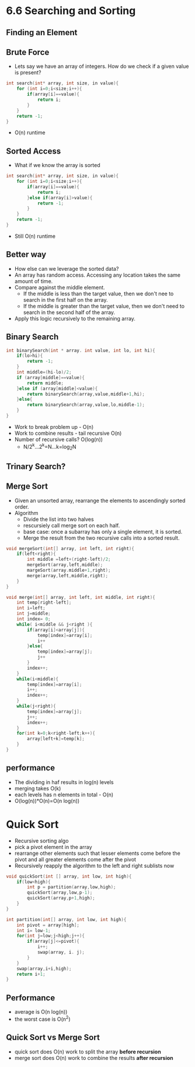 # 6.6 Searching and Sorting
## Finding an Element
## Brute Force
- Lets say we have an array of integers. How do we check if a given value is present?

```C
int search(int* array, int size, in value){
    for (int i=0;i<size;i++){
        if(array[i]==value){
            return i;
        }
    }
    return -1;
}
```
- O(n) runtime

## Sorted Access
- What if we know the array is sorted
```C
int search(int* array, int size, in value){
    for (int i=0;i<size;i++){
        if(array[i]==value){
            return i;
        }else if(array[i]>value){
            return -1;
        }
    }
    return -1;
}
```
- Still O(n) runtime

## Better way
- How else can we leverage the sorted data?
- An array has random access. Accessing any location takes the same amount of time.
- Compare against the middle element.
  - If the middle is less than the target value, then we don't nee to search in the first half on the array.
  - If the middle is greater than the target value, then we don't need to search in the second half of the array.
- Apply this logic recursively to the remaining array.

## Binary Search
```C
int binarySearch(int * array. int value, int lo, int hi){
    if(lo>hi){
        return -1;
    }
    int middle=(hi-lo)/2;
    if (array[middle]==value){
        return middle;
    }else if (array[middle]<value){
        return binarySearch(array,value,middle+1,hi);
    }else{
        return binarySearch(array,value,lo,middle-1);
    }
}
```
- Work to break problem up - O(n)
- Work to combine results - tail recursive O(n)
- Number of recursive calls? O(log(n))
  - N/2<sup>k</sup>...2<sup>k</sup>=N...k=log<sub>2</sub>N

## Trinary Search?


## Merge Sort
- Given an unsorted array, rearrange the elements to ascendingly sorted order.
- Algorithm
  - Divide the list into two halves
  - rescursiely call merge sort on each half.
  - base case: once a subarray has only a single element, it is sorted.
  - Merge the result from the two recursive calls into a sorted result.

```C
void mergeSort(int[] array, int left, int right){
    if(left<right){
        int middle =left+(right-left)/2;
        mergeSort(array,left,middle);
        margeSort(array.middle+1,right);
        merge(array,left,middle,right);
    }
}

void merge(int[] array, int left, int middle, int right){
    int temp[right-left];
    int i=left;
    int j=middle;
    int index= 0;
    while( i<middle && j<right ){
        if(array[i]<array[j]){
            temp[index]=array[i];
            i++
        }else{
            temp[index]=array[j];
            j++
        }
        index++;
    }
    while(i<middle){
        temp[index]=array[i];
        i++;
        index++;
    }
    while(j<right){
        temp[index]=array[j];
        j++;
        index++;
    }
    for(int k=0;k<right-left;k++){
        array[left+k]=temp[k];
    }
}
```

## performance
- The dividing in haf results in log(n) levels
- merging takes O(k)
- each levels has n elements in  total - O(n)
- O(log(n))*O(n)=O(n log(n))

# Quick Sort
- Recursive sorting algo
- pick a pivot element in the array
- rearrange other elements such that lesser elements come before the pivot and all greater elements come after the pivot
- Recursively reapply the algorithm to the left and right sublists now

```C
void quickSort(int [] array, int low, int high){
    if(low<high){
        int p = partition(array,low,high);
        quickSort(array,low,p-1);
        quickSort(array,p+1,high);
    }
}
```
```C
int partition(int[] array, int low, int high){
    int pivot = array[high];
    int i= low-1;
    for(int j=low;j<high;j++){
        if(array[j]<=pivot){
            i++;
            swap(array, i. j);
        }
    }
    swap(array,i+i,high);
    return i+1;
}
```
## Performance
- average is O(n log(n))
- the worst case is O(n<sup>2</sup>)

## Quick Sort vs Merge Sort
- quick sort does O(n) work to split the array **before recursion**
- merge sort does O(n) work to combine the results **after recursion**